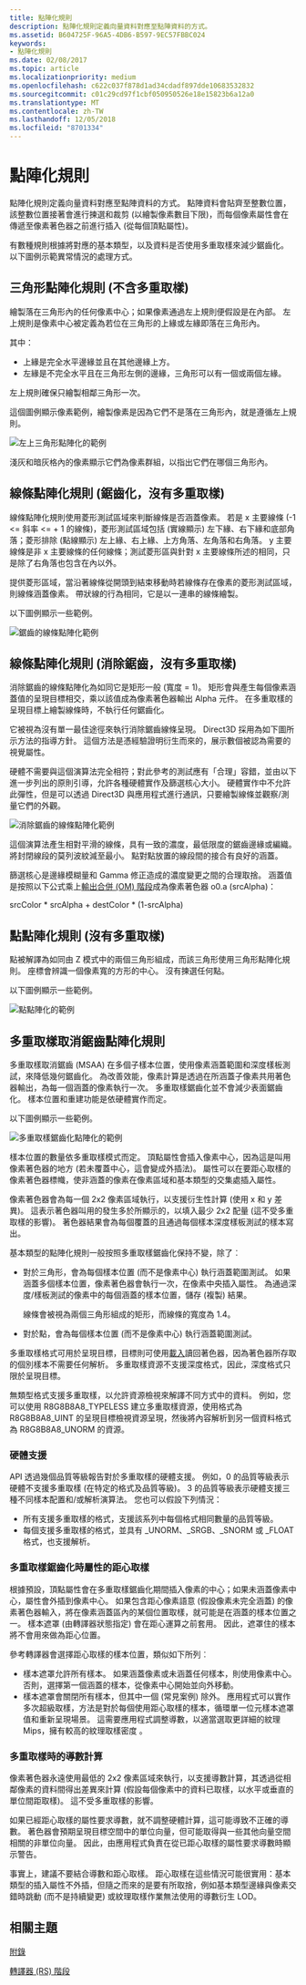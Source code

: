 ```yaml
---
title: 點陣化規則
description: 點陣化規則定義向量資料對應至點陣資料的方式。
ms.assetid: B604725F-96A5-4DB6-B597-9EC57FBBC024
keywords:
- 點陣化規則
ms.date: 02/08/2017
ms.topic: article
ms.localizationpriority: medium
ms.openlocfilehash: c622c037f878d1ad34cdadf897dde10683532832
ms.sourcegitcommit: c01c29cd97f1cbf050950526e18e15823b6a12a0
ms.translationtype: MT
ms.contentlocale: zh-TW
ms.lasthandoff: 12/05/2018
ms.locfileid: "8701334"
---
```

# <a name="rasterization-rules"></a>點陣化規則


點陣化規則定義向量資料對應至點陣資料的方式。 點陣資料會貼齊至整數位置，該整數位置接著會進行揀選和裁剪 (以繪製像素數目下限)，而每個像素屬性會在傳遞至像素著色器之前進行插入 (從每個頂點屬性)。

有數種規則根據將對應的基本類型，以及資料是否使用多重取樣來減少鋸齒化。 以下圖例示範異常情況的處理方式。

## <a name="span-idtrianglespanspan-idtrianglespanspan-idtrianglespantriangle-rasterization-rules-without-multisampling"></a><span id="Triangle"></span><span id="triangle"></span><span id="TRIANGLE"></span>三角形點陣化規則 (不含多重取樣)


繪製落在三角形內的任何像素中心；如果像素通過左上規則便假設是在內部。 左上規則是像素中心被定義為若位在三角形的上緣或左緣即落在三角形內。

其中：

-   上緣是完全水平邊緣並且在其他邊緣上方。
-   左緣是不完全水平且在三角形左側的邊緣，三角形可以有一個或兩個左緣。

左上規則確保只繪製相鄰三角形一次。

這個圖例顯示像素範例，繪製像素是因為它們不是落在三角形內，就是遵循左上規則。

![左上三角形點陣化的範例](images/d3d10-rasterrulestriangle.png)

淺灰和暗灰格內的像素顯示它們為像素群組，以指出它們在哪個三角形內。

## <a name="span-idline1spanspan-idline1spanspan-idline1spanline-rasterization-rules-aliased-without-multisampling"></a><span id="Line_1"></span><span id="line_1"></span><span id="LINE_1"></span>線條點陣化規則 (鋸齒化，沒有多重取樣)


線條點陣化規則使用菱形測試區域來判斷線條是否涵蓋像素。 若是 x 主要線條 (-1 &lt;= 斜率 &lt;= + 1 的線條)，菱形測試區域包括 (實線顯示) 左下緣、右下緣和底部角落；菱形排除 (點線顯示) 左上緣、右上緣、上方角落、左角落和右角落。 y 主要線條是非 x 主要線條的任何線條；測試菱形區與針對 x 主要線條所述的相同，只是除了右角落也包含在內以外。

提供菱形區域，當沿著線條從開頭到結束移動時若線條存在像素的菱形測試區域，則線條涵蓋像素。 帶狀線的行為相同，它是以一連串的線條繪製。

以下圖例顯示一些範例。

![鋸齒的線條點陣化範例](images/d3d10-rasterrulesline.png)

## <a name="span-idline2spanspan-idline2spanspan-idline2spanline-rasterization-rules-antialiased-without-multisampling"></a><span id="Line_2"></span><span id="line_2"></span><span id="LINE_2"></span>線條點陣化規則 (消除鋸齒，沒有多重取樣)


消除鋸齒的線條點陣化為如同它是矩形一般 (寬度 = 1)。 矩形會與產生每個像素涵蓋值的呈現目標相交，乘以該值成為像素著色器輸出 Alpha 元件。 在多重取樣的呈現目標上繪製線條時，不執行任何鋸齒化。

它被視為沒有單一最佳途徑來執行消除鋸齒線條呈現。 Direct3D 採用為如下圖所示方法的指導方針。 這個方法是憑經驗證明衍生而來的，展示數個被認為需要的視覺屬性。

硬體不需要與這個演算法完全相符；對此參考的測試應有「合理」容錯，並由以下進一步列出的原則引導，允許各種硬體實作及篩選核心大小。 硬體實作中不允許此彈性，但是可以透過 Direct3D 與應用程式進行通訊，只要繪製線條並觀察/測量它們的外觀。

![消除鋸齒的線條點陣化範例](images/d3d10-rasterruleslineaa.png)

這個演算法產生相對平滑的線條，具有一致的濃度，最低限度的鋸齒邊緣或編織。 將封閉線段的莫列波紋減至最小。 點對點放置的線段間的接合有良好的涵蓋。

篩選核心是邊緣模糊量和 Gamma 修正造成的濃度變更之間的合理取捨。 涵蓋值是按照以下公式乘上[輸出合併 (OM) 階段](output-merger-stage--om-.md)成為像素著色器 o0.a (srcAlpha)：

srcColor \* srcAlpha + destColor \* (1-srcAlpha)

## <a name="span-idpointspanspan-idpointspanspan-idpointspanpoint-rasterization-rules-without-multisampling"></a><span id="Point"></span><span id="point"></span><span id="POINT"></span>點點陣化規則 (沒有多重取樣)


點被解譯為如同由 Z 模式中的兩個三角形組成，而該三角形使用三角形點陣化規則。 座標會辨識一個像素寬的方形的中心。 沒有揀選任何點。

以下圖例顯示一些範例。

![點點陣化的範例](images/d3d10-rasterrulespoint.png)

## <a name="span-idmultisamplespanspan-idmultisamplespanspan-idmultisamplespanmultisample-anti-aliasing-rasterization-rules"></a><span id="Multisample"></span><span id="multisample"></span><span id="MULTISAMPLE"></span>多重取樣取消鋸齒點陣化規則


多重取樣取消鋸齒 (MSAA) 在多個子樣本位置，使用像素涵蓋範圍和深度樣板測試，來降低幾何鋸齒化。 為改善效能，像素計算是透過在所涵蓋子像素共用著色器輸出，為每一個涵蓋的像素執行一次。 多重取樣鋸齒化並不會減少表面鋸齒化。 樣本位置和重建功能是依硬體實作而定。

以下圖例顯示一些範例。

![多重取樣鋸齒化點陣化的範例](images/d3d10-rasterrulesmsaa.png)

樣本位置的數量依多重取樣模式而定。 頂點屬性會插入像素中心，因為這是叫用像素著色器的地方 (若未覆蓋中心，這會變成外插法)。 屬性可以在要距心取樣的像素著色器標幟，使非涵蓋的像素在像素區域和基本類型的交集處插入屬性。

像素著色器會為每一個 2x2 像素區域執行，以支援衍生性計算 (使用 x 和 y 差異)。 這表示著色器叫用的發生多於所顯示的，以填入最少 2x2 配量 (這不受多重取樣的影響)。 著色器結果會為每個覆蓋的且通過每個樣本深度樣板測試的樣本寫出。

基本類型的點陣化規則一般按照多重取樣鋸齒化保持不變，除了︰

-   對於三角形，會為每個樣本位置 (而不是像素中心) 執行涵蓋範圍測試。 如果涵蓋多個樣本位置，像素著色器會執行一次，在像素中央插入屬性。 為通過深度/樣板測試的像素中的每個涵蓋的樣本位置，儲存 (複製) 結果。

    線條會被視為兩個三角形組成的矩形，而線條的寬度為 1.4。

-   對於點，會為每個樣本位置 (而不是像素中心) 執行涵蓋範圍測試。

多重取樣格式可用於呈現目標，目標則可使用[載入](https://msdn.microsoft.com/library/windows/desktop/bb509694)讀回著色器，因為著色器所存取的個別樣本不需要任何解析。 多重取樣資源不支援深度格式，因此，深度格式只限於呈現目標。

無類型格式支援多重取樣，以允許資源檢視來解譯不同方式中的資料。 例如，您可以使用 R8G8B8A8\_TYPELESS 建立多重取樣資源，使用格式為 R8G8B8A8\_UINT 的呈現目標檢視資源呈現，然後將內容解析到另一個資料格式為 R8G8B8A8\_UNORM 的資源。

### <a name="span-idhardwaresupportspanspan-idhardwaresupportspanspan-idhardwaresupportspanhardware-support"></a><span id="Hardware_Support"></span><span id="hardware_support"></span><span id="HARDWARE_SUPPORT"></span>硬體支援

API 透過幾個品質等級報告對於多重取樣的硬體支援。 例如，0 的品質等級表示硬體不支援多重取樣 (在特定的格式及品質等級)。 3 的品質等級表示硬體支援三種不同樣本配置和/或解析演算法。 您也可以假設下列情況：

-   所有支援多重取樣的格式，支援該系列中每個格式相同數量的品質等級。
-   每個支援多重取樣的格式，並具有 \_UNORM、\_SRGB、\_SNORM 或 \_FLOAT 格式，也支援解析。

### <a name="span-idcentroidsamplingspanspan-idcentroidsamplingspanspan-idcentroidsamplingspancentroid-sampling-of-attributes-when-multisample-antialiasing"></a><span id="Centroid_Sampling"></span><span id="centroid_sampling"></span><span id="CENTROID_SAMPLING"></span>多重取樣鋸齒化時屬性的距心取樣

根據預設，頂點屬性會在多重取樣鋸齒化期間插入像素的中心；如果未涵蓋像素中心，屬性會外插到像素中心。 如果包含距心像素語意 (假設像素未完全涵蓋) 的像素著色器輸入，將在像素涵蓋區內的某個位置取樣，就可能是在涵蓋的樣本位置之一。 樣本遮罩 (由轉譯器狀態指定) 會在距心運算之前套用。 因此，遮罩住的樣本將不會用來做為距心位置。

參考轉譯器會選擇距心取樣的樣本位置，類似如下所列︰

-   樣本遮罩允許所有樣本。 如果涵蓋像素或未涵蓋任何樣本，則使用像素中心。 否則，選擇第一個涵蓋的樣本，從像素中心開始並向外移動。
-   樣本遮罩會關閉所有樣本，但其中一個 (常見案例) 除外。 應用程式可以實作多次超級取樣，方法是對於每個使用距心取樣的樣本，循環單一位元樣本遮罩值和重新呈現場景。 這需要應用程式調整導數，以適當選取更詳細的紋理 Mips，擁有較高的紋理取樣密度 。

### <a name="span-idderivativecalculationsspanspan-idderivativecalculationsspanspan-idderivativecalculationsspanderivative-calculations-when-multisampling"></a><span id="Derivative_Calculations"></span><span id="derivative_calculations"></span><span id="DERIVATIVE_CALCULATIONS"></span>多重取樣時的導數計算

像素著色器永遠使用最低的 2x2 像素區域來執行，以支援導數計算，其透過從相鄰像素的資料間得出差異來計算 (假設每個像素中的資料已取樣，以水平或垂直的單位間距取樣)。 這不受多重取樣的影響。

如果已經距心取樣的屬性要求導數，就不調整硬體計算，這可能導致不正確的導數。 著色器會預期呈現目標空間中的單位向量，但可能取得與一些其他向量空間相關的非單位向量。 因此，由應用程式負責在從已距心取樣的屬性要求導數時顯示警告。

事實上，建議不要結合導數和距心取樣。 距心取樣在這些情況可能很實用：基本類型的插入屬性不外插，但隨之而來的是要有所取捨，例如基本類型邊緣與像素交錯時跳動 (而不是持續變更) 或紋理取樣作業無法使用的導數衍生 LOD。

## <a name="span-idrelated-topicsspanrelated-topics"></a><span id="related-topics"></span>相關主題


[附錄](appendix.md)

[轉譯器 (RS) 階段](rasterizer-stage--rs-.md)

 

 




